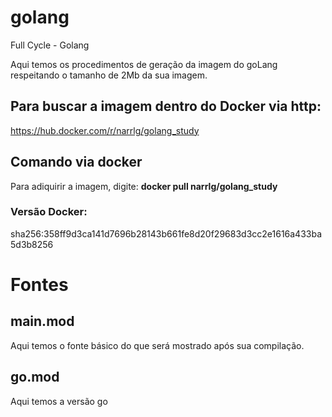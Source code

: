 # golang
 Full Cycle - Golang

Aqui temos os procedimentos de geração da imagem do goLang respeitando o tamanho de 2Mb da sua imagem.

## Para buscar a imagem dentro do Docker via http:
https://hub.docker.com/r/narrlg/golang_study

## Comando via docker
Para adiquirir a imagem, digite:
**docker pull narrlg/golang_study**

### Versão Docker:
sha256:358ff9d3ca141d7696b28143b661fe8d20f29683d3cc2e1616a433ba5d3b8256


# Fontes
## main.mod
Aqui temos o fonte básico do que será mostrado após sua compilação.

## go.mod
Aqui temos a versão go
